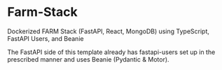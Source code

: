 # Farm-Stack

Dockerized FARM Stack (FastAPI, React, MongoDB) using TypeScript, FastAPI Users, and Beanie

The FastAPI side of this template already has fastapi-users set up in the prescribed manner and uses Beanie (Pydantic & Motor).

